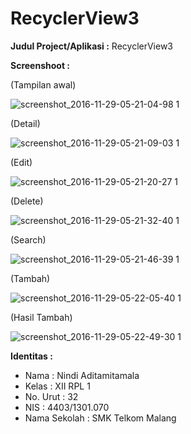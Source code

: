 # RecyclerView3
**Judul Project/Aplikasi :** RecyclerView3

**Screenshoot :**

(Tampilan awal)

![screenshot_2016-11-29-05-21-04-98 1](https://cloud.githubusercontent.com/assets/22679392/20688827/24542826-b5f5-11e6-97d6-e729e2620a71.png)

(Detail)

![screenshot_2016-11-29-05-21-09-03 1](https://cloud.githubusercontent.com/assets/22679392/20688872/47fb3562-b5f5-11e6-968e-059859b603fe.png)

(Edit)

![screenshot_2016-11-29-05-21-20-27 1](https://cloud.githubusercontent.com/assets/22679392/20688876/4ee9c14a-b5f5-11e6-9d63-3ca308c00ca4.png)

(Delete)

![screenshot_2016-11-29-05-21-32-40 1](https://cloud.githubusercontent.com/assets/22679392/20688877/55daee16-b5f5-11e6-903a-1991aeb0892d.png)

(Search)

![screenshot_2016-11-29-05-21-46-39 1](https://cloud.githubusercontent.com/assets/22679392/20688888/5fdc9f36-b5f5-11e6-8409-aa1bf101b0e2.png)

(Tambah)

![screenshot_2016-11-29-05-22-05-40 1](https://cloud.githubusercontent.com/assets/22679392/20688971/bf01ba1e-b5f5-11e6-914d-cb8773e5f366.png)

(Hasil Tambah)

![screenshot_2016-11-29-05-22-49-30 1](https://cloud.githubusercontent.com/assets/22679392/20688975/c4e76d66-b5f5-11e6-8384-79463a83983d.png)

**Identitas :**
* Nama : Nindi Aditamitamala
* Kelas : XII RPL 1
* No. Urut : 32
* NIS : 4403/1301.070
* Nama Sekolah : SMK Telkom Malang
